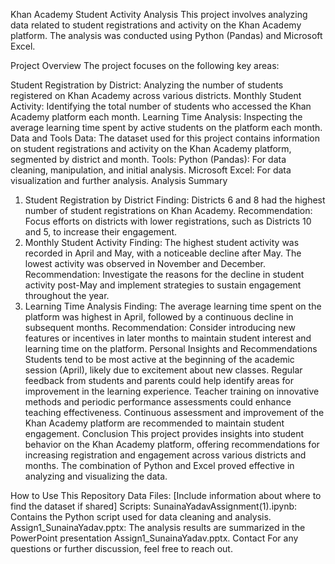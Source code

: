 Khan Academy Student Activity Analysis
This project involves analyzing data related to student registrations and activity on the Khan Academy platform. The analysis was conducted using Python (Pandas) and Microsoft Excel.

Project Overview
The project focuses on the following key areas:

Student Registration by District: Analyzing the number of students registered on Khan Academy across various districts.
Monthly Student Activity: Identifying the total number of students who accessed the Khan Academy platform each month.
Learning Time Analysis: Inspecting the average learning time spent by active students on the platform each month.
Data and Tools
Data: The dataset used for this project contains information on student registrations and activity on the Khan Academy platform, segmented by district and month.
Tools:
Python (Pandas): For data cleaning, manipulation, and initial analysis.
Microsoft Excel: For data visualization and further analysis.
Analysis Summary
1. Student Registration by District
Finding: Districts 6 and 8 had the highest number of student registrations on Khan Academy.
Recommendation: Focus efforts on districts with lower registrations, such as Districts 10 and 5, to increase their engagement.
2. Monthly Student Activity
Finding: The highest student activity was recorded in April and May, with a noticeable decline after May. The lowest activity was observed in November and December.
Recommendation: Investigate the reasons for the decline in student activity post-May and implement strategies to sustain engagement throughout the year.
3. Learning Time Analysis
Finding: The average learning time spent on the platform was highest in April, followed by a continuous decline in subsequent months.
Recommendation: Consider introducing new features or incentives in later months to maintain student interest and learning time on the platform.
Personal Insights and Recommendations
Students tend to be most active at the beginning of the academic session (April), likely due to excitement about new classes.
Regular feedback from students and parents could help identify areas for improvement in the learning experience.
Teacher training on innovative methods and periodic performance assessments could enhance teaching effectiveness.
Continuous assessment and improvement of the Khan Academy platform are recommended to maintain student engagement.
Conclusion
This project provides insights into student behavior on the Khan Academy platform, offering recommendations for increasing registration and engagement across various districts and months. The combination of Python and Excel proved effective in analyzing and visualizing the data.

How to Use This Repository
Data Files: [Include information about where to find the dataset if shared]
Scripts:
SunainaYadavAssignment(1).ipynb: Contains the Python script used for data cleaning and analysis.
Assign1_SunainaYadav.pptx: The analysis results are summarized in the PowerPoint presentation Assign1_SunainaYadav.pptx.
Contact
For any questions or further discussion, feel free to reach out.
